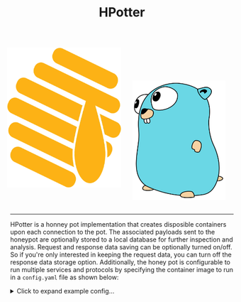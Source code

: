 <html>
<body>
<div align="center">
  <h1>HPotter</h1>
  <br>
  <div style="display: flex; align-items: center; justify-content: center;">
      <img src="./static/honeypot.png" style="width: 256.5px; height: 315px; margin-left: -25px;">
      <img src="./static/gopher.svg" style="width: 211.5px; height: 270px; padding-top: 100px; padding-left: 25px;">
  </div>

</div>
<br>
<hr>
</body>
</html>

HPotter is a honney pot implementation that creates disposible containers upon each connection to the pot. The associated payloads sent to the honeypot are optionally stored to a local database for further inspection and analysis. Request and response data saving can be optionally turned on/off. So if you're only interested in keeping the request data, you can turn off the response data storage option. Additionally, the honey pot is configurable to run multiple services and protocols by specifying the container image to run in a `config.yaml` file as shown below:

<details>
  <summary>Click to expand example config...</summary>

```yaml
services:
  # HTTPd service - automatically runs on port 8080/tcp
  - service: "httpd"
    listen_address: "0.0.0.0" # optional, defaults to localhost (127.0.0.1)
    request_save: true
    collect_credentials: true
    # TLS options (optional, only for httpd service)
    use_tls: true
    certificate_path: "/path/to/certificate.crt"
    key_path: "/path/to/private.key"
    # OR generate self-signed certificates automatically
    # generate_certs: true

  # SSH service - automatically runs on port 2222/tcp
  - service: "ssh"
    request_save: true
    collect_credentials: true
    command_limit: 10 # optional, defaults to 10 for ssh/telnet

  # Telnet service - automatically runs on port 2223/tcp
  - service: "telnet"
    request_save: true
    collect_credentials: true
    command_limit: 15 # optional, defaults to 10 for ssh/telnet
    # Required environment variables are automatically added

db_config:
  db_type: "postgres"
  user: "your_db_user"
  password: "your_db_password"

frontend:
  enabled: true
  port: 80
  listen_address: "127.0.0.1"
```

</details>
